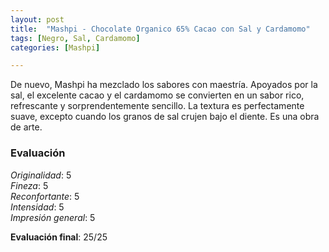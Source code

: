 ```yaml
---
layout: post
title:  "Mashpi - Chocolate Organico 65% Cacao con Sal y Cardamomo"
tags: [Negro, Sal, Cardamomo] 
categories: [Mashpi]

---
```



De nuevo, Mashpi ha mezclado los sabores con maestría.
Apoyados por la sal, el excelente cacao y el cardamomo se convierten en un sabor rico, refrescante y sorprendentemente sencillo. La textura es perfectamente suave, excepto cuando los granos de sal crujen bajo el diente.
Es una obra de arte. 


### Evaluación

_Originalidad_: 5  
_Fineza_: 5  
_Reconfortante_: 5  
_Intensidad_: 5  
_Impresión general_: 5

**Evaluación final**: 25/25
